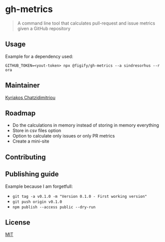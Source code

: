 # gh-metrics

> A command line tool that calculates pull-request and issue metrics given a GitHub repository

## Usage

Example for a dependency used:

`GITHUB_TOKEN=<yout-token> npx @figify/gh-metrics --a sindresorhus --r ora`

## Maintainer

[Kyriakos Chatzidimitriou](http://kyrcha.info)

## Roadmap

- Do the calculations in memory instead of storing in memory everything
- Store in csv files option
- Option to calculate only issues or only PR metrics
- Create a mini-site

## Contributing

## Publishing guide

Example because I am forgetfull:

- `git tag -a v0.1.0 -m "Version 0.1.0 - First working version"`
- `git push origin v0.1.0`
-  `npm publish --access public --dry-run`

## License

[MIT](LICENSE)
